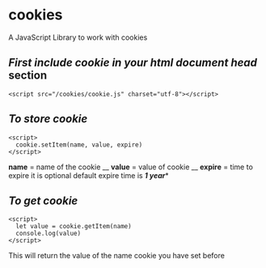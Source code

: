 # cookies
A JavaScript Library to work with cookies

## ***First include cookie in your html document head*** section
```
<script src="/cookies/cookie.js" charset="utf-8"></script>

```
## ***To store cookie***
```
<script>
  cookie.setItem(name, value, expire)
</script>
```
**name** = name of the cookie __
**value** = value of cookie __
**expire** = time to expire it is optional default expire time is *****1 year******

## ***To get cookie***
```
<script>
  let value = cookie.getItem(name)
  console.log(value)
</script>
```
This will return the value of the name cookie you have set before
